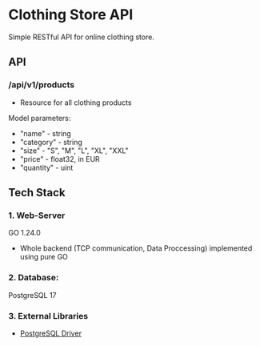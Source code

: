 # Clothing Store API

Simple RESTful API for online clothing store. 

## API

### /api/v1/products

- Resource for all clothing products

Model parameters:
- "name" - string
- "category" - string
- "size" - "S", "M", "L", "XL", "XXL"
- "price" - float32, in EUR
- "quantity" - uint

## Tech Stack

### 1. Web-Server

GO 1.24.0
- Whole backend (TCP communication, Data Proccessing) implemented using pure GO

### 2. Database:

PostgreSQL 17

### 3. External Libraries

- [PostgreSQL Driver](https://github.com/mtxr/vscode-sqltools/tree/dev/packages/driver.pg)
